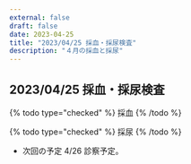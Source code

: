 ```yaml
---
external: false
draft: false
date: 2023-04-25
title: "2023/04/25 採血・採尿検査"
description: "４月の採血と採尿"
---
```


## 2023/04/25 採血・採尿検査

{% todo type="checked" %} 採血 {% /todo %}

{% todo type="checked" %} 採尿 {% /todo %}

- 次回の予定
  4/26 診察予定。
